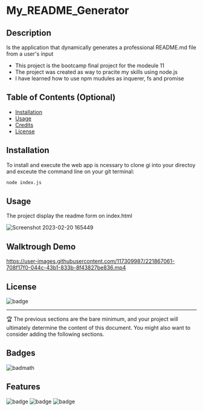 # My_README_Generator

## Description

Is the application that dynamically generates a professional README.md file from a user's input 

- This project is the bootcamp final project for the modeule 11
- The project was created as way to pracite my skills using node.js
- I have learned how to use npm mudules as inquerer, fs and promise 

## Table of Contents (Optional)


- [Installation](#installation)
- [Usage](#usage)
- [Credits](#credits)
- [License](#license)

## Installation

To install and execute the web app is ncessary to clone gi into your directoy and exceute the command line on your git terminal: 

```bash
node index.js
```

## Usage

The project display the readme form on index.html

   ![Screenshot 2023-02-20 165449](https://user-images.githubusercontent.com/117309987/220202236-be8e53fc-e1a7-433f-8670-054924224765.jpg)

## Walktrough Demo

https://user-images.githubusercontent.com/117309987/221867061-708f17f0-044c-43b1-833b-8f43827be836.mp4

## License

![badge](https://img.shields.io/badge/license-MIT-brightgreen)

---

🏆 The previous sections are the bare minimum, and your project will ultimately determine the content of this document. You might also want to consider adding the following sections.

## Badges

![badmath](https://img.shields.io/github/languages/top/lernantino/badmath)


## Features

![badge](https://img.shields.io/badge/features-javascriot-yellow)
![badge](https://img.shields.io/badge/features-node.js-yellow)
![badge](https://img.shields.io/badge/features-npm-yellow)
